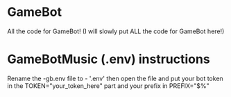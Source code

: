 # GameBot
All the code for GameBot!
(I will slowly put ALL the code for GameBot here!)

# GameBotMusic (.env) instructions
Rename the -gb.env file to - '.env' then open the file and put your bot token in the TOKEN="your_token_here" part and your prefix in PREFIX="$%"
